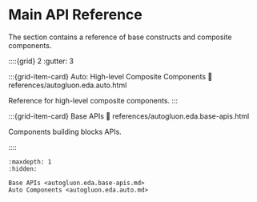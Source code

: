 # Main API Reference

The section contains a reference of base constructs and composite components.

::::{grid} 2
  :gutter: 3

:::{grid-item-card} Auto: High-level Composite Components
   :link: references/autogluon.eda.auto.html

   Reference for high-level composite components.
:::

:::{grid-item-card} Base APIs
   :link: references/autogluon.eda.base-apis.html

   Components building blocks APIs.

::::

```{toctree}
:maxdepth: 1
:hidden:

Base APIs <autogluon.eda.base-apis.md>
Auto Components <autogluon.eda.auto.md>
```

